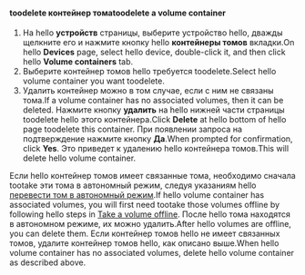 <!--author=SharS last changed: 9/16/15-->

#### <a name="toodelete-a-volume-container"></a><span data-ttu-id="22fb2-101">toodelete контейнер тома</span><span class="sxs-lookup"><span data-stu-id="22fb2-101">toodelete a volume container</span></span>
1. <span data-ttu-id="22fb2-102">На hello **устройств** страницы, выберите устройство hello, дважды щелкните его и нажмите кнопку hello **контейнеры томов** вкладки.</span><span class="sxs-lookup"><span data-stu-id="22fb2-102">On hello **Devices** page, select hello device, double-click it, and then click hello **Volume containers** tab.</span></span>
2. <span data-ttu-id="22fb2-103">Выберите контейнер томов hello требуется toodelete.</span><span class="sxs-lookup"><span data-stu-id="22fb2-103">Select hello volume container you want toodelete.</span></span>
3. <span data-ttu-id="22fb2-104">Удалить контейнер можно в том случае, если с ним не связаны тома.</span><span class="sxs-lookup"><span data-stu-id="22fb2-104">If a volume container has no associated volumes, then it can be deleted.</span></span> <span data-ttu-id="22fb2-105">Нажмите кнопку **удалить** на hello нижней части страницы toodelete hello этого контейнера.</span><span class="sxs-lookup"><span data-stu-id="22fb2-105">Click **Delete** at hello bottom of hello page toodelete this container.</span></span> <span data-ttu-id="22fb2-106">При появлении запроса на подтверждение нажмите кнопку **Да**.</span><span class="sxs-lookup"><span data-stu-id="22fb2-106">When prompted for confirmation, click **Yes**.</span></span> <span data-ttu-id="22fb2-107">Это приведет к удалению hello контейнера томов.</span><span class="sxs-lookup"><span data-stu-id="22fb2-107">This will delete hello volume container.</span></span>

<span data-ttu-id="22fb2-108">Если hello контейнер томов имеет связанные тома, необходимо сначала tootake эти тома в автономный режим, следуя указаниям hello [перевести том в автономный режим](../articles/storsimple/storsimple-manage-volumes.md#take-a-volume-offline).</span><span class="sxs-lookup"><span data-stu-id="22fb2-108">If hello volume container has associated volumes, you will first need tootake those volumes offline by following hello steps in [Take a volume offline](../articles/storsimple/storsimple-manage-volumes.md#take-a-volume-offline).</span></span> <span data-ttu-id="22fb2-109">После hello тома находятся в автономном режиме, их можно удалить.</span><span class="sxs-lookup"><span data-stu-id="22fb2-109">After hello volumes are offline, you can delete them.</span></span> <span data-ttu-id="22fb2-110">Если контейнер томов hello не имеет связанных томов, удалите контейнер томов hello, как описано выше.</span><span class="sxs-lookup"><span data-stu-id="22fb2-110">When hello volume container has no associated volumes, delete hello volume container as described above.</span></span>

